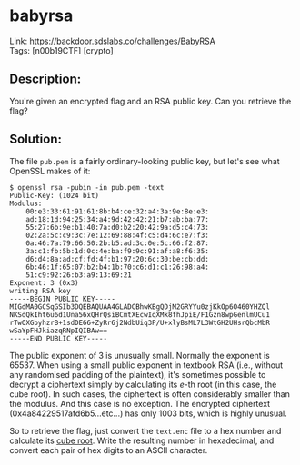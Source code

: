 babyrsa
=======

Link: https://backdoor.sdslabs.co/challenges/BabyRSA \
Tags: [n00b19CTF] [crypto]

Description:
------------

You're given an encrypted flag and an RSA public key. Can you retrieve the flag?

Solution:
---------

The file `pub.pem` is a fairly ordinary-looking public key, but let's see what OpenSSL makes of it:

```
$ openssl rsa -pubin -in pub.pem -text
Public-Key: (1024 bit)
Modulus:
    00:e3:33:61:91:61:8b:b4:ce:32:a4:3a:9e:8e:e3:
    ad:18:1d:94:25:34:a4:9d:42:42:21:b7:ab:ba:77:
    55:27:6b:9e:b1:40:7a:d0:b2:20:42:9a:d5:c4:73:
    02:2a:5c:c9:3c:7e:12:69:88:4f:c5:d4:6c:e7:f3:
    0a:46:7a:79:66:50:2b:b5:ad:3c:0e:5c:66:f2:87:
    3a:c1:fb:5b:1d:0c:4e:ba:f9:9c:91:af:a8:f6:35:
    d6:d4:8a:ad:cf:fd:4f:b1:97:20:6c:30:be:cb:dd:
    6b:46:1f:65:07:b2:b4:1b:70:c6:d1:c1:26:98:a4:
    51:c9:92:26:b3:a9:13:69:21
Exponent: 3 (0x3)
writing RSA key
-----BEGIN PUBLIC KEY-----
MIGdMA0GCSqGSIb3DQEBAQUAA4GLADCBhwKBgQDjM2GRYYu0zjKkOp6O460YHZQl
NKSdQkIht6u6d1Una56xQHrQsiBCmtXEcwIqXMk8fhJpiE/F1Gzn8wpGenlmUCu1
rTwOXGbyhzrB+1sdDE66+ZyRr6j2NdbUiq3P/U+xlyBsML7L3WtGH2UHsrQbcMbR
wSaYpFHJkiazqRNpIQIBAw==
-----END PUBLIC KEY-----
```

The public exponent of 3 is unusually small. Normally the exponent is 65537. When using a small public exponent in textbook RSA (i.e., without any randomised padding of the plaintext), it's sometimes possible to decrypt a ciphertext simply by calculating its *e*-th root (in this case, the cube root). In such cases, the ciphertext is often considerably smaller than the modulus. And this case is no exception. The encrypted ciphertext (0x4a84229517afd6b5...etc...) has only 1003 bits, which is highly unusual.

So to retrieve the flag, just convert the `text.enc` file to a hex number and calculate its [cube root](https://stackoverflow.com/q/356090/1679849). Write the resulting number in hexadecimal, and convert each pair of hex digits to an ASCII character.
